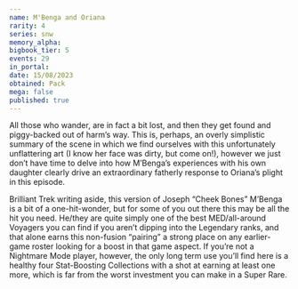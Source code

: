 ```yaml
---
name: M'Benga and Oriana
rarity: 4
series: snw
memory_alpha:
bigbook_tier: 5
events: 29
in_portal:
date: 15/08/2023
obtained: Pack
mega: false
published: true
---
```


All those who wander, are in fact a bit lost, and then they get found and piggy-backed out of harm’s way. This is, perhaps, an overly simplistic summary of the scene in which we find ourselves with this unfortunately unflattering art (I know her face was dirty, but come on!), however we just don’t have time to delve into how M’Benga’s experiences with his own daughter clearly drive an extraordinary fatherly response to Oriana’s plight in this episode.

Brilliant Trek writing aside, this version of Joseph “Cheek Bones” M’Benga is a bit of a one-hit-wonder, but for some of you out there this may be all the hit you need. He/they are quite simply one of the best MED/all-around Voyagers you can find if you aren’t dipping into the Legendary ranks, and that alone earns this non-fusion “pairing” a strong place on any earlier-game roster looking for a boost in that game aspect. If you’re not a Nightmare Mode player, however, the only long term use you’ll find here is a healthy four Stat-Boosting Collections with a shot at earning at least one more, which is far from the worst investment you can make in a Super Rare.

